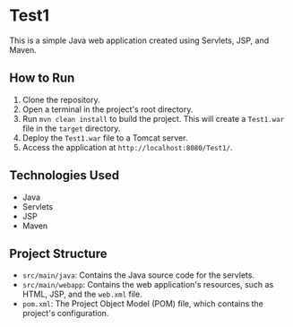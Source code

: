# Test1

This is a simple Java web application created using Servlets, JSP, and Maven.

## How to Run

1.  Clone the repository.
2.  Open a terminal in the project's root directory.
3.  Run `mvn clean install` to build the project. This will create a `Test1.war` file in the `target` directory.
4.  Deploy the `Test1.war` file to a Tomcat server.
5.  Access the application at `http://localhost:8080/Test1/`.

## Technologies Used

*   Java
*   Servlets
*   JSP
*   Maven

## Project Structure

*   `src/main/java`: Contains the Java source code for the servlets.
*   `src/main/webapp`: Contains the web application's resources, such as HTML, JSP, and the `web.xml` file.
*   `pom.xml`: The Project Object Model (POM) file, which contains the project's configuration.
